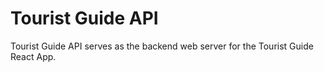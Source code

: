# Tourist Guide API

Tourist Guide API serves as the backend web server for the Tourist Guide React App.